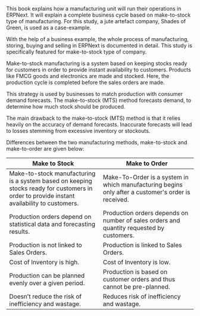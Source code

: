 This book explains how a manufacturing unit will run their operations in ERPNext. It will explain a complete business cycle based on make-to-stock type of manufacturing. For this study, a jute artefact company, Shades of Green, is used as a case-example. 

With the help of a business example, the whole process of manufacturing, storing, buying and selling in ERPNext is documented in detail. This study is specifically featured for make-to-stock type of company.

Make-to-stock manufacturing is a system based on keeping stocks ready for customers in order to provide instant availability to customers. Products like FMCG goods and electronics are made and stocked. Here, the production cycle is completed before the sales orders are made. 

This strategy is used by businesses to match production with consumer demand forecasts. The make-to-stock (MTS) method forecasts demand, to determine how much stock should be produced.

The main drawback to the make-to-stock (MTS) method is that it relies heavily on the accuracy of demand forecasts. Inaccurate forecasts will lead to losses stemming from excessive inventory or stockouts.

Differences between the two manufacturing methods, make-to-stock and make-to-order are given below:

<table class="table table-bordered">
	<thead>
		<tr>
			<th width="50%">Make to Stock</th>
			<th width="50%">Make to Order</th>
		</tr>
	</thead>
	<tbody>
		<tr>
			<td>Make-to-stock manufacturing is a system based on keeping stocks ready for customers in order to provide instant availability to customers.</td>
			<td>Make-To-Order  is a system in which manufacturing begins only after a customer's order is received.</td>
		</tr>
		<tr>
			<td>Production orders depend on statistical data and forecasting results.</td>
			<td>Production orders depends on number of sales orders and quantity requested by customers.</td>
		</tr>
		<tr>
			<td>Production is not linked to Sales Orders.</td>
			<td>Production is linked to Sales Orders.</td>
		</tr>
		<tr>
			<td>Cost of Inventory is high.</td>
			<td>Cost of Inventory is low.</td>
		</tr>
		<tr>
			<td>Production can be planned evenly over a given period.</td>
			<td>Production is based on customer orders and thus cannot be pre-planned.</td>
		</tr>
		<tr>
			<td>Doesn’t reduce the risk of inefficiency and wastage.</td>
			<td>Reduces risk of inefficiency and wastage.</td>
		</tr>
	</tbody>
</table>
